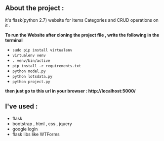 ## About the project :
it's flask(python 2.7) website for Items Categories and CRUD operations on it .

**To run the Website after cloning the project file , write the following in the terminal**
-  `sudo pip install virtualenv`
- `virtualenv venv`
- `. venv/bin/active`
- `pip install -r requirements.txt`
- `python model.py`
- `python lotsdata.py`
- `python project.py`

**then just go to this url in your browser : http://localhost:5000/**

## I've used :
- flask
- bootstrap , html , css , jquery
- google login
- flask libs like WTForms
